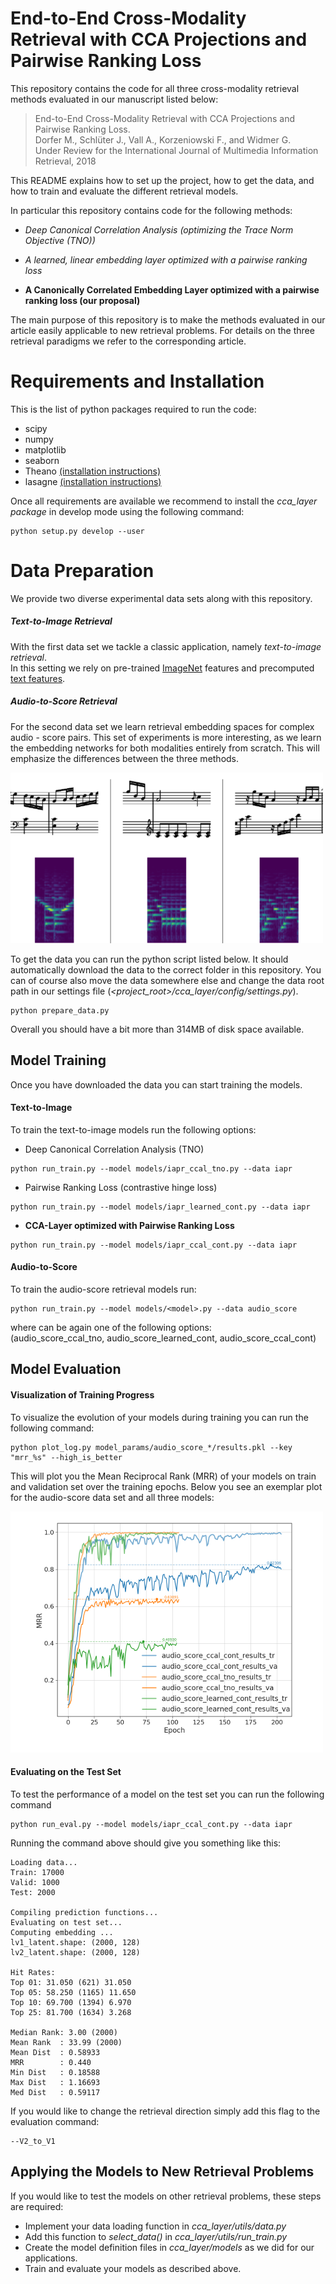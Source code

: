# End-to-End Cross-Modality Retrieval with CCA Projections and Pairwise Ranking Loss
This repository contains the code for all three cross-modality retrieval methods
evaluated in our manuscript listed below:

>End-to-End Cross-Modality Retrieval with CCA Projections and Pairwise Ranking Loss.<br>
Dorfer M., Schlüter J., Vall A., Korzeniowski F., and Widmer G.<br>
Under Review for the International Journal of Multimedia Information Retrieval, 2018

This README explains how to set up the project,
how to get the data,
and how to train and evaluate the different retrieval models.

In particular this repository contains code for the following methods:

- *Deep Canonical Correlation Analysis (optimizing the Trace Norm Objective (TNO))*

- *A learned, linear embedding layer optimized with a pairwise ranking loss*

- **A Canonically Correlated Embedding Layer optimized with a pairwise ranking loss (our proposal)**

The main purpose of this repository is to make the methods evaluated in our article
easily applicable to new retrieval problems.
For details on the three retrieval paradigms we refer to the corresponding article.

# Requirements and Installation
This is the list of python packages required to run the code:
- scipy
- numpy
- matplotlib
- seaborn
- Theano [(installation instructions)](http://deeplearning.net/software/theano/install.html)
- lasagne [(installation instructions)](https://lasagne.readthedocs.io/en/latest/user/installation.html)

Once all requirements are available
we recommend to install the *cca_layer package* in develop mode using the following command:
```
python setup.py develop --user
```

# Data Preparation
We provide two diverse experimental data sets along with this repository.

##### Text-to-Image Retrieval
With the first data set we tackle a classic application,
namely *text-to-image retrieval*.<br>
In this setting we rely on pre-trained [ImageNet](http://www.image-net.org/) features
and precomputed [text features](https://en.wikipedia.org/wiki/Tf%E2%80%93idf).

##### Audio-to-Score Retrieval
For the second data set we learn retrieval embedding spaces for complex audio - score pairs.
This set of experiments is more interesting,
as we learn the embedding networks for both modalities entirely from scratch.
This will emphasize the differences between the three methods.

![Audio Score Pairs](audio_score.png?raw=true=100x)

To get the data you can run the python script listed below.
It should automatically download the data to the correct folder in this repository.
You can of course also move the data somewhere else
and change the data root path in our settings file (*<project_root>/cca_layer/config/settings.py*).

```
python prepare_data.py
```

Overall you should have a bit more than 314MB of disk space available.


## Model Training
Once you have downloaded the data you can start training the models.

#### Text-to-Image
To train the text-to-image models run the following options:

- Deep Canonical Correlation Analysis (TNO)
```
python run_train.py --model models/iapr_ccal_tno.py --data iapr
```

- Pairwise Ranking Loss (contrastive hinge loss)
```
python run_train.py --model models/iapr_learned_cont.py --data iapr
```

- **CCA-Layer optimized with Pairwise Ranking Loss**
```
python run_train.py --model models/iapr_ccal_cont.py --data iapr
```
#### Audio-to-Score

To train the audio-score retrieval models run:
```
python run_train.py --model models/<model>.py --data audio_score
```
where *<model>* can be again one of the following options:<br>
(audio_score_ccal_tno, audio_score_learned_cont, audio_score_ccal_cont)


## Model Evaluation

#### Visualization of Training Progress
To visualize the evolution of your models during training you can run the following command:
```
python plot_log.py model_params/audio_score_*/results.pkl --key "mrr_%s" --high_is_better
```
This will plot you the Mean Reciprocal Rank (MRR) of your models on train and validation set
over the training epochs. Below you see an exemplar plot for the audio-score data set and all three models:

![Audio Score Pairs](model_evolution_audio_score.png?raw=true)

#### Evaluating on the Test Set
To test the performance of a model on the test set you can run  the following command
```
python run_eval.py --model models/iapr_ccal_cont.py --data iapr
```

Running the command above should give you something like this:

```
Loading data...
Train: 17000
Valid: 1000
Test: 2000

Compiling prediction functions...
Evaluating on test set...
Computing embedding ...
lv1_latent.shape: (2000, 128)
lv2_latent.shape: (2000, 128)

Hit Rates:
Top 01: 31.050 (621) 31.050
Top 05: 58.250 (1165) 11.650
Top 10: 69.700 (1394) 6.970
Top 25: 81.700 (1634) 3.268

Median Rank: 3.00 (2000)
Mean Rank  : 33.99 (2000)
Mean Dist  : 0.58933 
MRR        : 0.440 
Min Dist   : 0.18588 
Max Dist   : 1.16693 
Med Dist   : 0.59117
```

If you would like to change the retrieval direction simply add this flag to the evaluation command:
```
--V2_to_V1
```

## Applying the Models to New Retrieval Problems
If you would like to test the models on other retrieval problems,
these steps are required:
- Implement your data loading function in *cca_layer/utils/data.py*
- Add this function to *select_data()* in *cca_layer/utils/run_train.py*
- Create the model definition files in *cca_layer/models* as we did for our applications.
- Train and evaluate your models as described above.